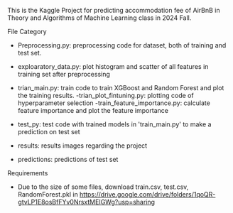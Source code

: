 This is the Kaggle Project for predicting accommodation fee of AirBnB in Theory and Algorithms of Machine Learning class in 2024 Fall. 


File Category
- Preprocessing.py: preprocessing code for dataset, both of training and test set.
- exploaratory_data.py: plot histogram and scatter of all features in training set after preprocessing
  
- trian_main.py: train code to train XGBoost and Random Forest and plot the training results.
-trian_plot_fintuning.py: plotting code of hyperparameter selection
-train_feature_importance.py: calculate feature importance and plot the feature importance 

- test_py: test code with trained models in 'train_main.py' to make a prediction on test set


- results: results images regarding the project
- predictions: predictions of test set

Requirements
- Due to the size of some files, download train.csv, test.csv, RandomForest.pkl in https://drive.google.com/drive/folders/1qoQR-gtvLP1E8osBfFYv0NrsxtMEIGWg?usp=sharing
